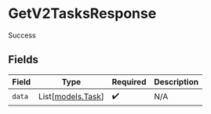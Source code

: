 # GetV2TasksResponse

Success


## Fields

| Field                                  | Type                                   | Required                               | Description                            |
| -------------------------------------- | -------------------------------------- | -------------------------------------- | -------------------------------------- |
| `data`                                 | List[[models.Task](../models/task.md)] | :heavy_check_mark:                     | N/A                                    |